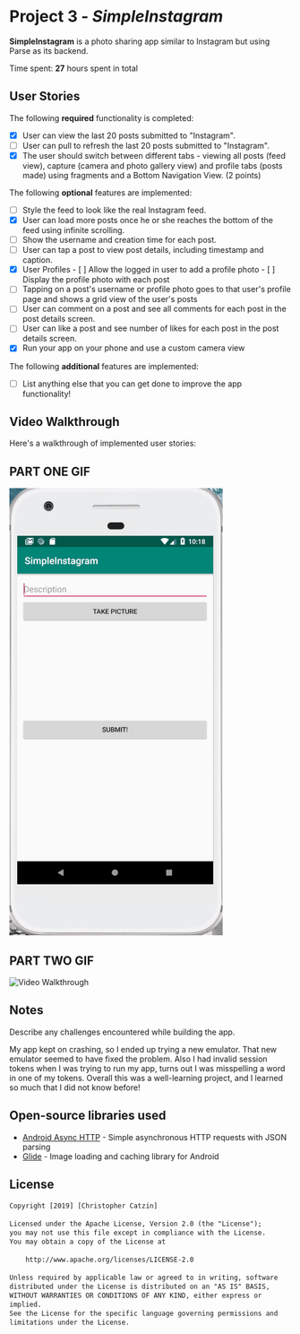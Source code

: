 # Project 3 - *SimpleInstagram*

**SimpleInstagram** is a photo sharing app similar to Instagram but using Parse as its backend.

Time spent: **27** hours spent in total

## User Stories

The following **required** functionality is completed:

- [x] User can view the last 20 posts submitted to "Instagram".
- [ ] User can pull to refresh the last 20 posts submitted to "Instagram".
- [x] The user should switch between different tabs - viewing all posts (feed view), capture (camera and photo gallery view) and profile tabs (posts made) using fragments and a Bottom Navigation View. (2 points)

The following **optional** features are implemented:

- [ ] Style the feed to look like the real Instagram feed.
- [x] User can load more posts once he or she reaches the bottom of the feed using infinite scrolling.
- [ ] Show the username and creation time for each post.
- [ ] User can tap a post to view post details, including timestamp and caption.
- [x] User Profiles
      - [ ] Allow the logged in user to add a profile photo
      - [ ] Display the profile photo with each post
- [ ] Tapping on a post's username or profile photo goes to that user's profile page and shows a grid view of the user's posts
- [ ] User can comment on a post and see all comments for each post in the post details screen.
- [ ] User can like a post and see number of likes for each post in the post details screen.
- [x] Run your app on your phone and use a custom camera view

The following **additional** features are implemented:

- [ ] List anything else that you can get done to improve the app functionality!

## Video Walkthrough

Here's a walkthrough of implemented user stories:

## PART ONE GIF

<img src='https://github.com/chriscatzin/SimpleInstagram/blob/master/SimpleInstagram.gif' title='Video Walkthrough' width='' alt='Video Walkthrough' />


## PART TWO GIF

<img src='https://github.com/chriscatzin/SimpleInstagram/blob/master/SimpleInstagram-PartTwo.gif' title='Video Walkthrough' width='' alt='Video Walkthrough' />


## Notes

Describe any challenges encountered while building the app.

My app kept on crashing, so I ended up trying a new emulator. That new emulator seemed to have fixed the problem.
Also I had invalid session tokens when I was trying to run my app, turns out I was misspelling a word in one of
my tokens. Overall this was a well-learning project, and I learned so much that I did not know before!

## Open-source libraries used

- [Android Async HTTP](https://github.com/loopj/android-async-http) - Simple asynchronous HTTP requests with JSON parsing
- [Glide](https://github.com/bumptech/glide) - Image loading and caching library for Android

## License

    Copyright [2019] [Christopher Catzin]

    Licensed under the Apache License, Version 2.0 (the "License");
    you may not use this file except in compliance with the License.
    You may obtain a copy of the License at

        http://www.apache.org/licenses/LICENSE-2.0

    Unless required by applicable law or agreed to in writing, software
    distributed under the License is distributed on an "AS IS" BASIS,
    WITHOUT WARRANTIES OR CONDITIONS OF ANY KIND, either express or implied.
    See the License for the specific language governing permissions and
    limitations under the License.

